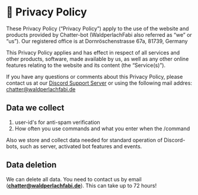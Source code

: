 # 🔏 Privacy Policy

These Privacy Policy (“Privacy Policy”) apply to the use of the website and products provided by Chatter-bot (WaldperlachFabi also referred as “we” or “us”). Our registered office is at Dornröschenstrasse 67a, 81739, Germany

This Privacy Policy applies and has effect in respect of all services and other products, software, made available by us, as well as any other online features relating to the website and its content (the “Service(s)”).

If you have any questions or comments about this Privacy Policy, please contact us at our [Discord Support Server](https://discord.gg/x77gzCZAQU) or using the following mail addres: [chatter@waldperlachfabi.de](mailto:chatter@waldperlachfabi.de)

## **Data we collect**

1. user-id's for anti-spam verification
2. How often you use commands and what you enter when the /command&#x20;

Also we store and collect data needed for standard operation of Discord-bots, such as server, activated bot features and events.

## Data deletion

We can delete all data. You need to contact us by email (**chatter@waldperlachfabi.de**). This can take up to 72 hours!
